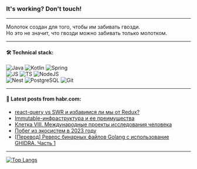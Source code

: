 ### It's working? Don't touch!

---
Молоток создан для того, чтобы им забивать гвозди. <br>
Но это не значит, что гвозди можно забивать только молотком.

---

#### 🛠️ Technical stack:

![Java](https://img.shields.io/badge/Java-informational?logo=Oracle&style=flat&logoColor=white&color=FF4500)
![Kotlin](https://img.shields.io/badge/Kotlin-informational?logo=Kotlin&style=flat&logoColor=white&color=774D97)
![Spring](https://img.shields.io/badge/SpringBoot-informational?logo=SpringBoot&style=flat&logoColor=white&color=6DB33F) <br>
![JS](https://img.shields.io/badge/JS-informational?logo=javaScript&style=flat&logoColor=black&color=F7Df1E)
![TS](https://img.shields.io/badge/TypeScript-informational?logo=typeScript&style=flat&logoColor=black&color=0667A8)
![NodeJS](https://img.shields.io/badge/NodeJS-informational?logo=node.js&style=flat&logoColor=white&color=70A760) <br>
![Nest](https://img.shields.io/badge/NestJS-informational?logo=NestJS&style=flat&logoColor=white&color=E0234E)
![PostgreSQL](https://img.shields.io/badge/PostgreSQL-informational?logo=PostgreSQL&style=flat&logoColor=white&color=DAA520)
![Git](https://img.shields.io/badge/Git-informational?logo=git&style=flat&logoColor=white&color=778899)

___

#### 💬 Latest posts from habr.com:

<!-- BLOG-POST-LIST:START -->
- [react-query vs SWR и избавимся ли мы от Redux?](https://habr.com/ru/articles/758360/?utm_source=habrahabr&utm_medium=rss&utm_campaign=758360)
- [Immutable-инфраструктура и ее преимущества](https://habr.com/ru/companies/vk/articles/756152/?utm_source=habrahabr&utm_medium=rss&utm_campaign=756152)
- [Клетка VIII. Международные проекты исследования человека](https://habr.com/ru/articles/757910/?utm_source=habrahabr&utm_medium=rss&utm_campaign=757910)
- [Побег из экосистем в 2023 году](https://habr.com/ru/articles/758334/?utm_source=habrahabr&utm_medium=rss&utm_campaign=758334)
- [[Перевод] Реверс бинарных файлов Golang с использование GHIDRA. Часть 1](https://habr.com/ru/articles/758310/?utm_source=habrahabr&utm_medium=rss&utm_campaign=758310)
<!-- BLOG-POST-LIST:END -->

---
[![Top Langs](https://github-readme-stats-git-master-advtsetting-gmailcom.vercel.app/api/top-langs/?username=zloylis&langs_count=10&hide_title=false&title_color=e6edf3&size_weight=0.5&count_weight=0.5&layout=compact&hide_border=true&theme=dracula)](https://github.com/zloylis)

<!-- ![GitHub stats](https://github-readme-stats-git-master-advtsetting-gmailcom.vercel.app/api?username=zloylis&show_icons=true&hide_border=true&theme=dracula&hide_title=true&include_all_commits=true&count_private=true&hide=contribs&hide_rank=true) -->
